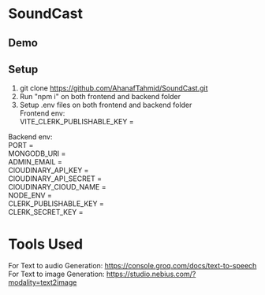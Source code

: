 # SoundCast
## Demo

## Setup
1. git clone https://github.com/AhanafTahmid/SoundCast.git
2. Run "npm i" on both frontend and backend folder
3. Setup .env files on both frontend and backend folder  
Frontend env:  
VITE_CLERK_PUBLISHABLE_KEY =  
 
Backend env:  
PORT =  
MONGODB_URI =  
ADMIN_EMAIL =  
ClOUDINARY_API_KEY =  
ClOUDINARY_API_SECRET =  
ClOUDINARY_ClOUD_NAME =  
NODE_ENV =  
CLERK_PUBLISHABLE_KEY =  
CLERK_SECRET_KEY =  


# Tools Used
For Text to audio Generation: https://console.groq.com/docs/text-to-speech 
For Text to image Generation: https://studio.nebius.com/?modality=text2image